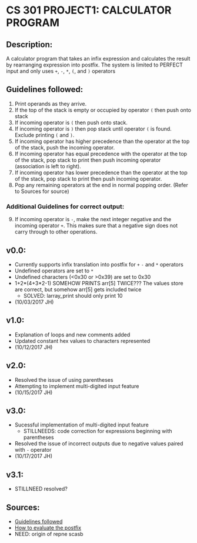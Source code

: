 # CS 301 PROJECT1: CALCULATOR PROGRAM

## Description: 	
A calculator program that takes an infix expression and calculates the result by rearranging expression into postfix. The system is limited to PERFECT input and only uses `+`, `-`, `*`, `(`, and `)` operators

## Guidelines followed:
1. Print operands as they arrive.
2. If the top of the stack is empty or occupied by operator `(` then push onto stack
3. If incoming operator is `(` then push onto stack.
4. If incoming operator is `)` then pop stack until operator `(` is found. Exclude printing `(` and `)`.
5. If incoming operator has higher precedence than the operator at the top of the stack, push the incoming operator.
6. If incoming operator has equal precedence with the operator at the top of the stack, pop stack to print then push incoming operator (association is left to right).
7. If incoming operator has lower precedence than the operator at the top of the stack, pop stack to print then push incoming operator.
8. Pop any remaining operators at the end in normal popping order.
(Refer to Sources for source)

### Additional Guidelines for correct output:
9. If incoming operator is `-`, make the next integer negative and the incoming operator `+`. This makes sure that a negative sign does not carry through to other operations.

## v0.0:
- Currently supports infix translation into postfix for `+` `-` and `*` operators
- Undefined operators are set to `*`
- Undefined characters (<0x30 or >0x39) are set to 0x30
- 1+2\*(4+3\*2-1) SOMEHOW PRINTS arr[5] TWICE??? The values store are correct, but somehow arr[5] gets included twice
	- SOLVED: larray_print should only print 10
- (10/03/2017 JH)

## v1.0:
- Explanation of loops and new comments added
- Updated constant hex values to characters represented
- (10/12/2017 JH)

## v2.0:
- Resolved the issue of using parentheses
- Attempting to implement multi-digited input feature
- (10/15/2017 JH)

## v3.0:
- Sucessful implementation of multi-digited input feature
	- STILLNEEDS: code correction for expressions beginning with parentheses
- Resolved the issue of incorrect outputs due to negative values paired with `-` operator
- (10/17/2017 JH)

## v3.1:
- STILLNEED resolved?

## Sources:
- [Guidelines followed](http://csis.pace.edu/~wolf/CS122/infix-postfix.htm)
- [How to evaluate the postfix](http://scriptasylum.com/tutorials/infix_postfix/algorithms/postfix-evaluation/)
- NEED: origin of repne scasb
